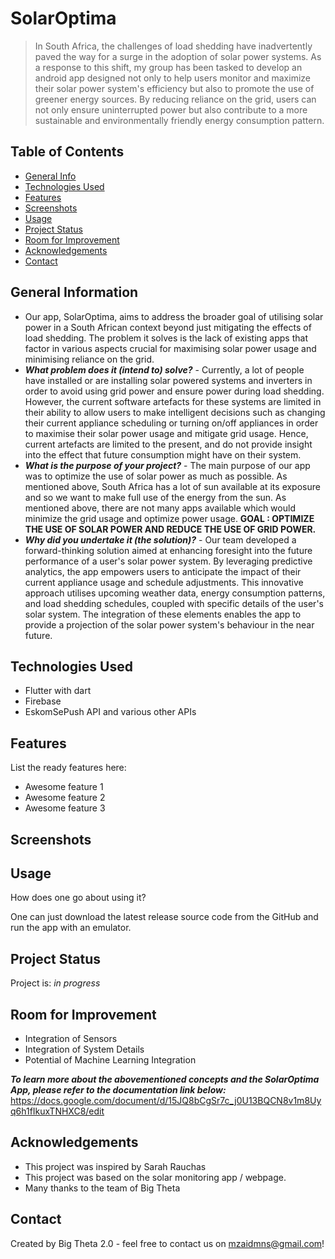 # SolarOptima
>In South Africa, the challenges of load shedding have inadvertently paved the way for a surge in the adoption of solar power systems. As a response to this shift, my group has been tasked to develop an android app designed not only to help users monitor and maximize their solar power system's efficiency but also to promote the use of greener energy sources. By reducing reliance on the grid, users can not only ensure uninterrupted power but also contribute to a more sustainable and environmentally friendly energy consumption pattern.


## Table of Contents
* [General Info](#general-information)
* [Technologies Used](#technologies-used)
* [Features](#features)
* [Screenshots](#screenshots)
* [Usage](#usage)
* [Project Status](#project-status)
* [Room for Improvement](#room-for-improvement)
* [Acknowledgements](#acknowledgements)
* [Contact](#contact)
<!-- * [License](#license) -->


## General Information
- Our app, SolarOptima, aims to address the broader goal of utilising solar power in a South African context beyond just mitigating the effects of load shedding. The problem it solves is the lack of existing apps that factor in various aspects crucial for maximising solar power usage and minimising reliance on the grid.
- **_What problem does it (intend to) solve?_** - Currently, a lot of people have installed or are installing solar powered systems and inverters in order to avoid using grid power and ensure power during load shedding. However, the current software artefacts for these systems are limited in their ability to allow users to make intelligent decisions such as changing their current appliance scheduling or turning on/off appliances in order to maximise their solar power usage and mitigate grid usage. Hence, current artefacts are limited to the present, and do not provide insight into the effect that future consumption might have on their system.
- **_What is the purpose of your project?_** - The main purpose of our app was to optimize the use of solar power as much as possible. As mentioned above, South Africa has a lot of sun available at its exposure and so we want to make full use of the energy from the sun. As mentioned above, there are not many apps available which would minimize the grid usage and optimize power usage.
**GOAL : OPTIMIZE THE USE OF SOLAR POWER AND REDUCE THE USE OF GRID POWER.**
- **_Why did you undertake it (the solution)?_** - Our team developed a forward-thinking solution aimed at enhancing foresight into the future performance of a user's solar power system. By leveraging predictive analytics, the app empowers users to anticipate the impact of their current appliance usage and schedule adjustments. This innovative approach utilises upcoming weather data, energy consumption patterns, and load shedding schedules, coupled with specific details of the user's solar system. The integration of these elements enables the app to provide a projection of the solar power system's behaviour in the near future.


## Technologies Used
- Flutter with dart
- Firebase
- EskomSePush API and various other APIs


## Features
List the ready features here:
- Awesome feature 1
- Awesome feature 2
- Awesome feature 3


## Screenshots



## Usage
How does one go about using it?

One can just download the latest release source code from the GitHub and run the app with an emulator. 

## Project Status
Project is: _in progress_


## Room for Improvement
- Integration of Sensors
- Integration of System Details
- Potential of Machine Learning Integration

**_To learn more about the abovementioned concepts and the SolarOptima App, please refer to the documentation link below:_**
https://docs.google.com/document/d/15JQ8bCgSr7c_j0U13BQCN8v1m8Uyq6h1fIkuxTNHXC8/edit

## Acknowledgements
- This project was inspired by Sarah Rauchas
- This project was based on the solar monitoring app / webpage.
- Many thanks to the team of Big Theta


## Contact
Created by Big Theta 2.0 - feel free to contact us on mzaidmns@gmail.com!

<!-- Optional -->
<!-- ## License -->
<!-- This project is open source and available under the [... License](). -->

<!-- You don't have to include all sections - just the one's relevant to your project -->
